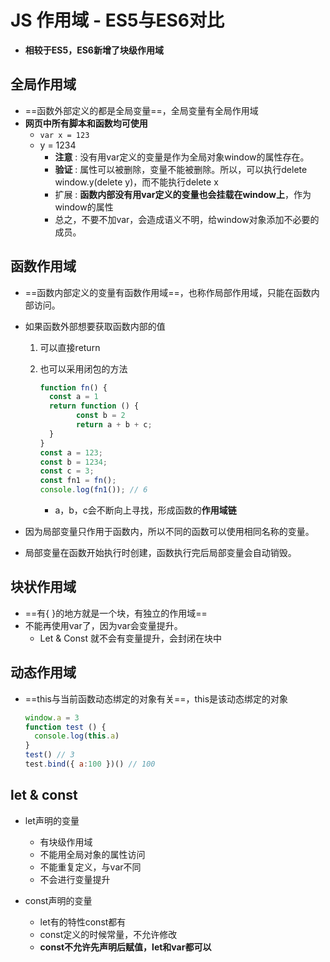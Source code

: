# JS 作用域 - ES5与ES6对比

- **相较于ES5，ES6新增了块级作用域**

## 全局作用域

- ==函数外部定义的都是全局变量==，全局变量有全局作用域
- **网页中所有脚本和函数均可使用**
	- ```var x = 123```
	- y = 1234
		- **注意** : 没有用var定义的变量是作为全局对象window的属性存在。
		- **验证** : 属性可以被删除，变量不能被删除。所以，可以执行delete window.y(delete y)，而不能执行delete x
		- 扩展 : **函数内部没有用var定义的变量也会挂载在window上**，作为window的属性
		- 总之，不要不加var，会造成语义不明，给window对象添加不必要的成员。

## 函数作用域

- ==函数内部定义的变量有函数作用域==，也称作局部作用域，只能在函数内部访问。
- 如果函数外部想要获取函数内部的值
	1. 可以直接return
	2. 也可以采用闭包的方法

		```js
		function fn() {
  		  const a = 1
  		  return function () {
    		    const b = 2
    		    return a + b + c;
  		  }
		}
		const a = 123;
		const b = 1234;
		const c = 3;
		const fn1 = fn();
		console.log(fn1()); // 6
		```

		- a，b，c会不断向上寻找，形成函数的**作用域链**
		
- 因为局部变量只作用于函数内，所以不同的函数可以使用相同名称的变量。
- 局部变量在函数开始执行时创建，函数执行完后局部变量会自动销毁。

## 块状作用域

- ==有{ }的地方就是一个块，有独立的作用域==
- 不能再使用var了，因为var会变量提升。
	- Let & Const 就不会有变量提升，会封闭在块中

## 动态作用域

- ==this与当前函数动态绑定的对象有关==，this是该动态绑定的对象

	```js
	window.a = 3
	function test () {
  	  console.log(this.a)
	}
	test() // 3
	test.bind({ a:100 })() // 100
	```

## let & const
	
- let声明的变量
	- 有块级作用域
	- 不能用全局对象的属性访问
	- 不能重复定义，与var不同
	- 不会进行变量提升

- const声明的变量
	- let有的特性const都有
	- const定义的时候常量，不允许修改
	- **const不允许先声明后赋值，let和var都可以**


